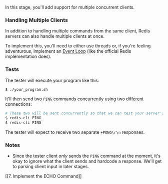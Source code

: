 In this stage, you'll add support for multiple concurrent clients.

### Handling Multiple Clients

In addition to handling multiple commands from the same client, Redis servers can also handle multiple clients at once.

To implement this, you'll need to either use threads or, if you're feeling adventurous, implement an [Event Loop](https://en.wikipedia.org/wiki/Event_loop) (like the official Redis implementation does).

### Tests

The tester will execute your program like this:

```bash
$ ./your_program.sh
```

It'll then send two `PING` commands concurrently using two different connections:

```bash
# These two will be sent concurrently so that we can test your server's ability to handle concurrent clients.
$ redis-cli PING
$ redis-cli PING
```

The tester will expect to receive two separate `+PONG\r\n` responses.

### Notes

- Since the tester client _only_ sends the `PING` command at the moment, it's okay to ignore what the client sends and hardcode a response. We'll get to parsing client input in later stages.

[[7. Implement the ECHO Command]]